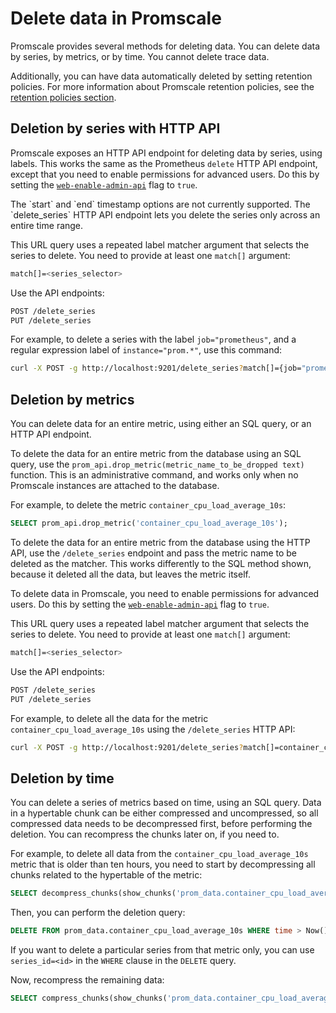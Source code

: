 # Delete data in Promscale
Promscale provides several methods for deleting data. You can delete data by
series, by metrics, or by time. You cannot delete trace data.

Additionally, you can have data automatically deleted by setting retention
policies. For more information about Promscale retention policies, see the
[retention policies section][retention].

## Deletion by series with HTTP API
Promscale exposes an HTTP API endpoint for deleting data by series, using
labels. This works the same as the Prometheus `delete` HTTP API endpoint, except
that you need to enable permissions for advanced users. Do this by setting the
[`web-enable-admin-api`][web-enable-admin-api] flag to `true`.

<highlight type="note">
The `start` and `end` timestamp options are not currently supported. The
`delete_series` HTTP API endpoint lets you delete the series only across an
entire time range.
</highlight>

This URL query uses a repeated label matcher argument that selects the series to
delete. You need to provide at least one `match[]` argument:
```bash
match[]=<series_selector>
```

Use the API endpoints:
```bash
POST /delete_series
PUT /delete_series
```

For example, to delete a series with the label `job="prometheus"`, and a regular
expression label of `instance="prom.*"`, use this command:
```bash
curl -X POST -g http://localhost:9201/delete_series?match[]={job="prometheus", instance=~"prom.*"}
```

## Deletion by metrics
You can delete data for an entire metric, using either an SQL query, or an HTTP
API endpoint.

To delete the data for an entire metric from the database using an SQL query,
use the `prom_api.drop_metric(metric_name_to_be_dropped text)` function. This is
an administrative command, and works only when no Promscale instances are
attached to the database.

For example, to delete the metric `container_cpu_load_average_10s`:
```sql
SELECT prom_api.drop_metric('container_cpu_load_average_10s');
```

To delete the data for an entire metric from the database using the HTTP API,
use the `/delete_series` endpoint and pass the metric name to be deleted as the
matcher. This works differently to the SQL method shown, because it deleted all
the data, but leaves the metric itself.

To delete data in Promscale, you need to enable permissions for advanced users.
Do this by setting the [`web-enable-admin-api`][web-enable-admin-api] flag
to `true`.

This URL query uses a repeated label matcher argument that selects the series to
delete. You need to provide at least one `match[]` argument:
```bash
match[]=<series_selector>
```

Use the API endpoints:
```bash
POST /delete_series
PUT /delete_series
```

For example, to delete all the data for the metric
`container_cpu_load_average_10s` using the `/delete_series` HTTP API:
```bash
curl -X POST -g http://localhost:9201/delete_series?match[]=container_cpu_load_average_10s
```

## Deletion by time
You can delete a series of metrics based on time, using an SQL query. Data in a
hypertable chunk can be either compressed and uncompressed, so all compressed
data needs to be decompressed first, before performing the deletion. You can
recompress the chunks later on, if you need to.

For example, to delete all data from the `container_cpu_load_average_10s` metric
that is older than ten hours, you need to start by decompressing all chunks
related to the hypertable of the metric:
```sql
SELECT decompress_chunks(show_chunks('prom_data.container_cpu_load_average_10s'));
```

Then, you can perform the deletion query:
```sql
DELETE FROM prom_data.container_cpu_load_average_10s WHERE time > Now() - interval '10 hour';
```

If you want to delete a particular series from that metric only, you can use `series_id=<id>` in the `WHERE` clause in the `DELETE` query.

Now, recompress the remaining data:
```sql
SELECT compress_chunks(show_chunks('prom_data.container_cpu_load_average_10s', older_than => '2 hours'));
```


[retention]: /manage-data/retention/
[web-enable-admin-api]: https://github.com/timescale/promscale/blob/master/docs/cli.md#general-flags
